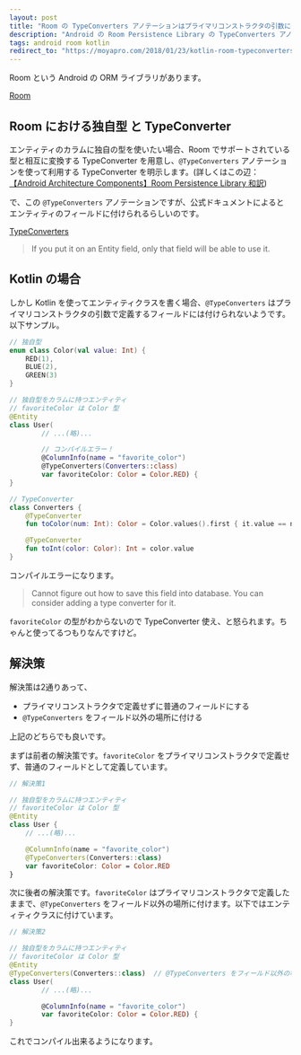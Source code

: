```yaml
---
layout: post
title: "Room の TypeConverters アノテーションはプライマリコンストラクタの引数に付けられない"
description: "Android の Room Persistence Library の TypeConverters アノテーションを Kotlin で使うときの注意。"
tags: android room kotlin
redirect_to: "https://moyapro.com/2018/01/23/kotlin-room-typeconverters/"
---
```


Room という Android の ORM ライブラリがあります。

[Room](https://developer.android.com/topic/libraries/architecture/room.html)

## Room における独自型 と TypeConverter

エンティティのカラムに独自の型を使いたい場合、Room でサポートされている型と相互に変換する TypeConverter を用意し、`@TypeConverters` アノテーションを使って利用する TypeConverter を明示します。(詳しくはこの辺：[【Android Architecture Components】Room Persistence Library 和訳](https://qiita.com/oya-t/items/10e4dd4333df87cd06d4))

で、この `@TypeConverters` アノテーションですが、公式ドキュメントによるとエンティティのフィールドに付けられるらしいのです。

[TypeConverters](https://developer.android.com/reference/android/arch/persistence/room/TypeConverters.html)

> If you put it on an Entity field, only that field will be able to use it.

## Kotlin の場合

しかし Kotlin を使ってエンティティクラスを書く場合、`@TypeConverters` はプライマリコンストラクタの引数で定義するフィールドには付けられないようです。以下サンプル。

```kotlin
// 独自型
enum class Color(val value: Int) {
    RED(1),
    BLUE(2),
    GREEN(3)
}

// 独自型をカラムに持つエンティティ
// favoriteColor は Color 型
@Entity
class User(
        // ...(略)...

        // コンパイルエラー！
        @ColumnInfo(name = "favorite_color")
        @TypeConverters(Converters::class)
        var favoriteColor: Color = Color.RED) {
}

// TypeConverter
class Converters {
    @TypeConverter
    fun toColor(num: Int): Color = Color.values().first { it.value == num }

    @TypeConverter
    fun toInt(color: Color): Int = color.value
}
```

コンパイルエラーになります。

> Cannot figure out how to save this field into database. You can consider adding a type converter for it.

`favoriteColor` の型がわからないので TypeConverter 使え、と怒られます。ちゃんと使ってるつもりなんですけど。

## 解決策

解決策は2通りあって、

* プライマリコンストラクタで定義せずに普通のフィールドにする
* `@TypeConverters` をフィールド以外の場所に付ける

上記のどちらでも良いです。

まずは前者の解決策です。`favoriteColor` をプライマリコンストラクタで定義せず、普通のフィールドとして定義しています。

```kotlin
// 解決策1

// 独自型をカラムに持つエンティティ
// favoriteColor は Color 型
@Entity
class User {
    // ...(略)...

    @ColumnInfo(name = "favorite_color")
    @TypeConverters(Converters::class)
    var favoriteColor: Color = Color.RED
}
```

次に後者の解決策です。`favoriteColor` はプライマリコンストラクタで定義したままで、`@TypeConverters` をフィールド以外の場所に付けます。以下ではエンティティクラスに付けています。

```kotlin
// 解決策2

// 独自型をカラムに持つエンティティ
// favoriteColor は Color 型
@Entity
@TypeConverters(Converters::class)  // @TypeConverters をフィールド以外の場所に付ける
class User(
        // ...(略)...

        @ColumnInfo(name = "favorite_color")
        var favoriteColor: Color = Color.RED) {
}
```

これでコンパイル出来るようになります。
